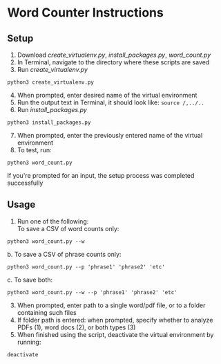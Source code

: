 # Word Counter Instructions

## Setup

1. Download *create_virtualenv.py*, *install_packages.py*, *word_count.py*
2. In Terminal, navigate to the directory where these scripts are saved
3. Run *create_virtualenv.py*
``` 
python3 create_virtualenv.py
```
4. When prompted, enter desired name of the virtual environment
5. Run the output text in Terminal, it should look like: `source /,../..`
6. Run *install_packages.py*
```
python3 install_packages.py
```
7. When prompted, enter the previously entered name of the virtual environment
8. To test, run:
```
python3 word_count.py
```
If you're prompted for an input, the setup process was completed successfully

## Usage
1. Run one of the following:\
To save a CSV of word counts only:
```
python3 word_count.py --w
```
b. To save a CSV of phrase counts only:
```
python3 word_count.py --p 'phrase1' 'phrase2' 'etc'
```
c. To save both:
```
python3 word_count.py --w --p 'phrase1' 'phrase2' 'etc'
```
3. When prompted, enter path to a single word/pdf file, or to a folder containing such files
4. If folder path is entered: when prompted, specify whether to analyze PDFs (1), word docs (2), or both types (3)
5. When finished using the script, deactivate the virtual environment by running:
```
deactivate
```




